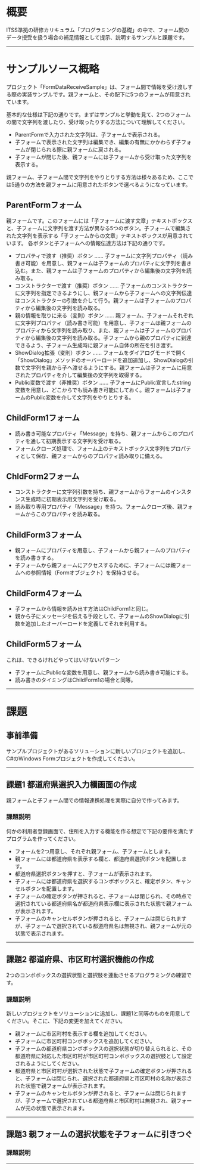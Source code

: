 # 概要
ITSS準拠の研修カリキュラム「プログラミングの基礎」の中で、フォーム間のデータ授受を扱う場合の補足情報として提示、説明するサンプルと課題です。

---

# サンプルソース概略
プロジェクト「FormDataReceiveSample」は、フォーム間で情報を受け渡しする際の実装サンプルです。親フォームと、その配下に5つのフォームが用意されています。

基本的な仕様は下記の通りです。まずはサンプルと挙動を見て、2つのフォームの間で文字列を渡したり、受け取ったりする方法について理解してください。

- ParentFormで入力された文字列は、子フォームで表示される。
- 子フォームで表示された文字列は編集でき、編集の有無にかかわらず子フォームが閉じられる際に親フォームに戻される。
- 子フォームが閉じた後、親フォームには子フォームから受け取った文字列を表示する。

親フォーム、子フォーム間で文字列をやりとりする方法は様々あるため、ここでは5通りの方法を親フォームに用意されたボタンで選べるようになっています。

## ParentFormフォーム
親フォームです。このフォームには「子フォームに渡す文章」テキストボックスと、子フォームに文字列を渡す方法が異なる5つのボタン。子フォームで編集された文字列を表示する「子フォームからの文章」テキストボックスが用意されています。
各ボタンと子フォームへの情報伝達方法は下記の通りです。

- プロパティで渡す（推奨）ボタン …… 子フォームに文字列プロパティ（読み書き可能）を用意し、親フォームは子フォームのプロパティに文字列を書き込む。また、親フォームは子フォームのプロパティから編集後の文字列を読み取る。
- コンストラクターで渡す（推奨）ボタン …… 子フォームのコンストラクターに文字列を指定できるようにし、親フォームから子フォームへの文字列伝達はコンストラクターの引数を介して行う。親フォームは子フォームのプロパティから編集後の文字列を読み取る。
- 親の情報を取りに来る（変則）ボタン …… 親フォーム、子フォームそれぞれに文字列プロパティ（読み書き可能）を用意し、子フォームは親フォームのプロパティから文字列を読み取り、また、親フォームは子フォームのプロパティから編集後の文字列を読み取る。子フォームから親のプロパティに到達できるよう、子フォーム生成時に親フォーム自体の所在を引き渡す。
- ShowDialog拡張（変則）ボタン …… フォームをダイアログモードで開く「ShowDialog」メソッドのオーバーロードを追加追加し、ShowDialogの引数で文字列を親から子へ渡せるようにする。親フォームは子フォームに用意されたプロパティを介して編集後の文字列を取得する。
- Public変数で渡す（非推奨）ボタン …… 子フォームにPublic宣言したstring変数を用意し、どこからでも読み書き可能にしておく。親フォームは子フォームのPublic変数を介して文字列をやりとりする。


## ChildForm1フォーム
- 読み書き可能なプロパティ「Message」を持ち、親フォームからこのプロパティを通して初期表示する文字列を受け取る。
- フォームクローズ処理で、フォーム上のテキストボックス文字列をプロパティとして保存、親フォームからのプロパティ読み取りに備える。

## ChldForm2フォーム
- コンストラクターに文字列引数を持ち、親フォームからフォームのインスタンス生成時に初期表示用文字列を受け取る。
- 読み取り専用プロパティ「Message」を持つ。フォームクローズ後、親フォームからこのプロパティを読み取る。

## ChildForm3フォーム
- 親フォームにプロパティを用意し、子フォームから親フォームのプロパティを読み書きする。
- 子フォームから親フォームにアクセスするために、子フォームには親フォームへの参照情報（Formオブジェクト）を保持させる。

## ChildForm4フォーム
- 子フォームから情報を読み出す方法はChildForm1と同じ。
- 親から子にメッセージを伝える手段として、子フォームのShowDialogに引数を追加したオーバーロードを定義してそれを利用する。

## ChildForm5フォーム
これは、できるけれどやってはいけないパターン
- 子フォームにPublicな変数を用意し、親フォームから読み書き可能にする。
- 読み書きのタイミングはChildForm1の場合と同等。

---

# 課題

## 事前準備

サンプルプロジェクトがあるソリューションに新しいプロジェクトを追加し、C#のWindows Formプロジェクトを作成してください。

---
## 課題1 都道府県選択入力欄画面の作成
親フォームと子フォーム間での情報連携処理を実際に自分で作ってみます。

### 課題説明
何かの利用者登録画面で、住所を入力する機能を作る想定で下記の要件を満たすプログラムを作ってください。

- フォームを2つ用意し、それぞれ親フォーム、子フォームとします。
- 親フォームには都道府県を表示する欄と、都道府県選択ボタンを配置します。
- 都道府県選択ボタンを押すと、子フォームが表示されます。
- 子フォームには都道府県を選択するコンボボックスと、確定ボタン、キャンセルボタンを配置します。
- 子フォームの確定ボタンが押されると、子フォームは閉じられ、その時点で選択されている都道府県名が都道府県表示欄に表示された状態で親フォームが表示されます。
- 子フォームのキャンセルボタンが押されると、子フォームは閉じられますが、子フォームで選択されている都道府県名は無視され、親フォームが元の状態で表示されます。


---
## 課題2 都道府県、市区町村選択機能の作成
2つのコンボボックスの選択状態と選択肢を連動させるプログラミングの練習です。

### 課題説明
新しいプロジェクトをソリューションに追加し、課題1と同等のものを用意してください。そこに、下記の変更を加えてください。

- 親フォームに市区町村を表示する欄を追加してください。
- 子フォームに市区町村コンボボックスを追加してください。
- 子フォームの都道府県コンボボックスの選択状態が切り替えられると、その都道府県に対応した市区町村が市区町村コンボボックスの選択肢として設定されるようにしてください。
- 都道府県と市区町村が選択された状態で子フォームの確定ボタンが押されると、子フォームは閉じられ、選択された都道府県と市区町村の名称が表示された状態で親フォームが表示されます。
- 子フォームのキャンセルボタンが押されると、子フォームは閉じられますが、子フォームで選択されている都道府県と市区町村は無視され、親フォームが元の状態で表示されます。

---
## 課題3 親フォームの選択状態を子フォームに引きつぐ

### 課題説明


---